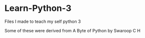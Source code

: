 # Learn-Python-3

Files I made to teach my self python 3

Some of these were derived from A Byte of Python by Swaroop C H
